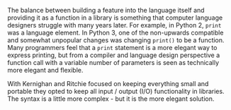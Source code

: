 The balance between building a feature into the language itself and providing it as a function
in a library is something that computer language designers struggle with many years later.
For example, in Python 2, `print` was a language element.  In Python 3, one of the non-upwards compatible
and somewhat unpopular changes
was changing `print()` to be a function.  Many programmers feel that a `print` statement
is a more elegant way to express printing, but from a compiler and language design perspective a function
call with a variable number of parameters is seen as technically more elegant and flexible.

With Kernighan and Ritchie focused on keeping everything small and portable they opted to keep 
all input / output (I/O) functionality in libraries.  The syntax is a little more complex - but it is
the more elegant solution.
